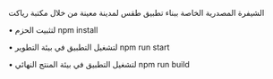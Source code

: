 الشيفرة المصدرية الخاصة ببناء تطبيق طقس لمدينة معينة من خلال مكتبة رياكت

• لتثبيت الحزم npm install

• لتشغيل التطبيق في بيئة التطوير npm run start

• لتشغيل التطبيق في بيئة المنتج النهائي npm run build
